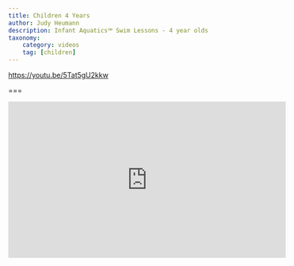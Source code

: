 ```yaml
---
title: Children 4 Years
author: Judy Heumann
description: Infant Aquatics℠ Swim Lessons - 4 year olds
taxonomy:
    category: videos
    tag: [children]
---
```


https://youtu.be/5Tat5gU2kkw

===

<iframe width="560" height="315" src="https://www.youtube.com/embed/5Tat5gU2kkw" frameborder="0" allowfullscreen></iframe>

